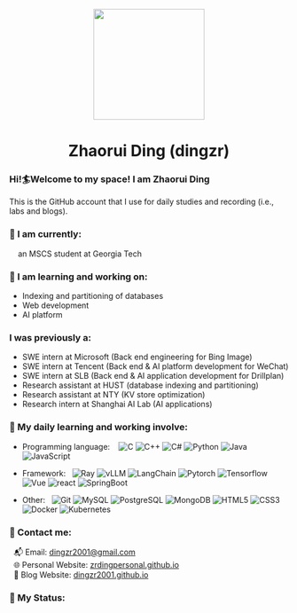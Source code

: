 <p align="center">
 <img width="200px" src="https://cdn.pixabay.com/photo/2016/05/26/13/51/dog-1417208_1280.png"  />
 <h1 align="center">Zhaorui Ding (dingzr)</h2>
 
</p>

<!--
**dingzr2001/dingzr2001** is a ✨ _special_ ✨ repository because its `README.md` (this file) appears on your GitHub profile.

Here are some ideas to get you started:

- 🔭 I’m currently working on ...
- 🌱 I’m currently learning ...
- 👯 I’m looking to collaborate on ...
- 🤔 I’m looking for help with ...
- 💬 Ask me about ...
- 📫 How to reach me: ...
- 😄 Pronouns: ...
- ⚡ Fun fact: ...
-->
### Hi!🏄Welcome to my space! I am Zhaorui Ding
This is the GitHub account that I use for daily studies and recording (i.e., labs and blogs).
### 👔 I am currently: 
&nbsp;&nbsp;&nbsp;&nbsp;an MSCS student at Georgia Tech
### 📖 I am learning and working on:
- Indexing and partitioning of databases
- Web development
- AI platform
### I was previously a:
- SWE intern at Microsoft (Back end engineering for Bing Image)
- SWE intern at Tencent (Back end & AI platform development for WeChat)
- SWE intern at SLB (Back end & AI application development for Drillplan)
- Research assistant at HUST (database indexing and partitioning)
- Research assistant at NTY (KV store optimization)
- Research intern at Shanghai AI Lab (AI applications)
### 🧰 My daily learning and working involve:
- <p>Programming language: &nbsp;&nbsp;
  <img alt="C" src="https://img.shields.io/badge/-C-45b8d8?style=flat-square&logo=c&logoColor=white" />
  <img alt="C++" src="https://img.shields.io/badge/-C++-0072E3?style=flat-square&logo=cplusplus&logoColor=white" />
  <img alt="C#" src="https://img.shields.io/badge/-C%23-9F35FF?style=flat-square" />
  <img alt="Python" src="https://img.shields.io/badge/-Python-FFDC35?style=flat-square&logo=python&logoColor=blue" />
  <img alt="Java" src="https://img.shields.io/badge/-Java-FF8000?style=flat-square&logo=java&logoColor=white" />
  <img alt="JavaScript" src="https://img.shields.io/badge/-JavaScript-000000?style=flat-square&logo=javascript&logoColor=FF60AF" />
</p>

- <p>Framework:&nbsp;&nbsp;
  <img alt="Ray" src="https://img.shields.io/badge/-Ray-028CF0?style=flat-square&logo=ray&logoColor=white" />
  <img alt="vLLM" src="https://img.shields.io/badge/-vLLM-028CF0?style=flat-square&logo=openaigym&logoColor=white" />
  <img alt="LangChain" src="https://img.shields.io/badge/-LangChain-1C3C3C?style=flat-square&logo=langchain&logoColor=white" />
  <img alt="Pytorch" src="https://img.shields.io/badge/-Pytorch-B15BFF?style=flat-square&logo=Pytorch&logoColor=orange" />
  <img alt="Tensorflow" src="https://img.shields.io/badge/-Tensorflow-4F4F4F?style=flat-square&logo=tensorflow&logoColor=FFA042" />
  <img alt="Vue" src="https://img.shields.io/badge/-Vue-00A600?style=flat-square&logo=vuedotjs&logoColor=white" />
  <img alt="react" src="https://img.shields.io/badge/-react-61DAFB?style=flat-square&logo=react&logoColor=white" />
  <img alt="SpringBoot" src="https://img.shields.io/badge/-SpringBoot-ffffff?style=flat-square&logo=springboot&logoColor=green" />
</p>

- <p>Other:&nbsp;&nbsp;
  <img alt="Git" src="https://img.shields.io/badge/-Git-FF2D2D?style=flat-square&logo=git&logoColor=white" />
  <img alt="MySQL" src="https://img.shields.io/badge/-MySQL-408080?style=flat-square&logo=mysql&logoColor=EA7500" />
  <img alt="PostgreSQL" src="https://img.shields.io/badge/-PostgreSQL-ffffff?style=flat-square&logo=postgresql&logoColor=0072E3" />
  <img alt="MongoDB" src="https://img.shields.io/badge/-MongoDB-47A248?style=flat-square&logo=mongodb&logoColor=white" />
  <img alt="HTML5" src="https://img.shields.io/badge/-HTML-AFAF61?style=flat-square&logo=html5&logoColor=white" />
  <img alt="CSS3" src="https://img.shields.io/badge/-CSS-FF9D6F?style=flat-square&logo=css3&logoColor=white" />
  <img alt="Docker" src="https://img.shields.io/badge/-Docker-2496ED?style=flat-square&logo=docker&logoColor=white" />
  <img alt="Kubernetes" src="https://img.shields.io/badge/-Kubernetes-326CE5?style=flat-square&logo=kubernetes&logoColor=white" />
</p>

### 📠 Contact me: 
&nbsp;&nbsp;📬 Email: [dingzr2001@gmail.com](mailto:dingzr2001@gmail.com)<br/>
&nbsp;&nbsp;🌐 Personal Website: [zrdingpersonal.github.io](https://zrdingpersonal.github.io)<br/>
&nbsp;&nbsp;🧩 Blog Website: [dingzr2001.github.io](https://dingzr2001.github.io)

### 🎨 My Status:

<!--![](https://github-readme-stats.vercel.app/api/top-langs/?username=dingzr2001&bg_color=30,000000,9D9D9D&title_color=FFE153&text_color=fff&layout=compact&card_width=400&hide=css,html)-->
<!--![My GitHub stats](https://github-readme-stats.vercel.app/api?username=dingzr2001&show_icons=true&hide=contribs&bg_color=30,9D9D9D,000000&&title_color=00CACA&card_width=400&text_color=fff)-->

